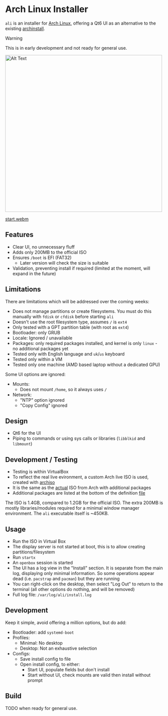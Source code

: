 # Arch Linux Installer
`ali` is an installer for [Arch Linux](https://archlinux.org/), offering a Qt6 UI as an alternative to the existing [archinstall](https://wiki.archlinux.org/title/Archinstall).

> [!WARNING]
> This is in early development and not ready for general use.


<!-- ![start_screen_small](https://github.com/user-attachments/assets/442793c1-7874-49ef-8b44-964fcbbd0643) -->

<img src="https://github.com/user-attachments/assets/442793c1-7874-49ef-8b44-964fcbbd0643" alt="Alt Text" width="500">

[start.webm](https://github.com/user-attachments/assets/1a7deb2e-c4d3-4a1b-b053-5fadae5f32c7)



## Features
- Clear UI, no unnecessary fluff
- Adds only 200MB to the official ISO
- Ensures `/boot` is EFI (FAT32) 
  - Later version will check the size is suitable
- Validation, preventing install if required (limited at the moment, will expand in the future)


## Limitations
There are limitations which will be addressed over the coming weeks:

- Does not manage partitions or create filesystems. You must do this manually with `fdisk` or `cfdisk` before starting `ali`
- Doesn't use the root filesystem type, assumes `/` is `ext4`
- Only tested with a GPT partition table (with root as `ext4`)
- Bootloader: only GRUB
- Locale: Ignored / unavailable
- Packages: only required packages installed, and kernel is only `linux` - no additional packages yet
- Tested only with English language and `uk`/`us` keyboard
- Tested only within a VM
- Tested only one machine (AMD based laptop without a dedicated GPU)

Some UI options are ignored:
- Mounts:
  - Does not mount `/home`, so it always uses `/`
- Network:
  - "NTP" option ignored
  - "Copy Config" ignored

## Design
- Qt6 for the UI
- Piping to commands or using sys calls or libraries (`libblkid` and `libmount`)


## Development / Testing
- Testing is within VirtualBox
- To reflect the real live evironment, a custom Arch live ISO is used, created with [archiso](https://wiki.archlinux.org/title/Archiso)
- It is the same as the [actual](https://wiki.archlinux.org/title/Archiso#Prepare_a_custom_profile) ISO from Arch with 
additional packages
- Additional packages are listed at the bottom of the definition [file](https://github.com/ccooper1982/ali/blob/main/archiso/default/packages.x86_64)

The ISO is 1.4GB, compared to 1.2GB for the official ISO. The extra 200MB is mostly libraries/modules required for a minimal
window manager environment. The `ali` executable itself is ~450KB.


## Usage
- Run the ISO in Virtual Box
- The display server is not started at boot, this is to allow creating partitions/filesystem
- Run `startx`
- An `openbox` session is started
- The UI has a log view in the "Install" section. It is separate from the main log, displaying only minimal information. So some operations appear dead (i.e. `pacstrap` and `pacman`) but they are running
- You can right-click on the desktop, then select "Log Out" to return to the terminal (all other options do nothing, and will be removed)
- Full log file: `/var/log/ali/install.log`


## Development
Keep it simple, avoid offering a million options, but do add:

- Bootloader: add `systemd-boot`
- Profiles:
  - Minimal: No desktop
  - Desktop: Not an exhaustive selection
- Configs:
  - Save install config to file
  - Open install config, to either:
    - Start UI, populate fields but don't install
    - Start without UI, check mounts are valid then install without prompt
  
  
## Build
TODO when ready for general use.
